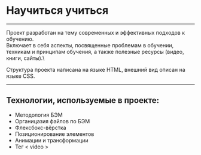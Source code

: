 # Научиться учиться

-----

Проект разработан на тему современных и эффективных подходов к обучению. \
Включает в себя аспекты, посвященные проблемам в обучении, техникам и принципам обучения, а также полезные ресурсы (видео, книги, сайты).\

Структура проекта написана на языке HTML, внешний вид описан на языке CSS.

-----
## Технологии, используемые в проекте: ##
- Методология БЭМ
- Органицазия файлов по БЭМ
- Флексбокс-вёрстка
- Позиционирование элементов
- Анимации и трансформации
- Тег < video >





 


